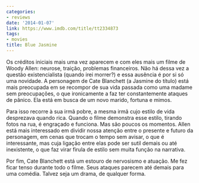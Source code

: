 ```yaml
---
categories:
- reviews
date: '2014-01-07'
link: https://www.imdb.com/title/tt2334873
tags:
- movies
title: Blue Jasmine
---
```


Os créditos iniciais mais uma vez aparecem e com eles mais um filme de Woody Allen: neurose, traição, problemas financeiros. Não há dessa vez a questão existencialista (quando irei morrer?) e essa ausência é por si só uma novidade. A personagem de Cate Blanchett (a Jasmine do título) está mais preocupada em se recompor de sua vida passada como uma madame sem preocupações, o que ironicamente a faz ter constantemente ataques de pânico. Ela está em busca de um novo marido, fortuna e mimos.

Para isso recorre à sua irmã pobre, a mesma irmã cujo estilo de vida desprezava quando rica. Quando o filme demonstra esse estilo, tirando fotos na rua, é engraçado e funciona. Mas são poucos os momentos. Allen está mais interessado em dividir nossa atenção entre o presente e futuro da personagem, em cenas que trocam o tempo sem avisar, o que é interessante, mas cuja ligação entre elas pode ser sutil demais ou até inexistente, o que faz virar firula de estilo sem muita função na narrativa.

Por fim, Cate Blanchett está um estouro de nervosismo e atuação. Me fez ficar tenso durante todo o filme. Seus ataques parecem até demais para uma comédia. Talvez seja um drama, de qualquer forma.